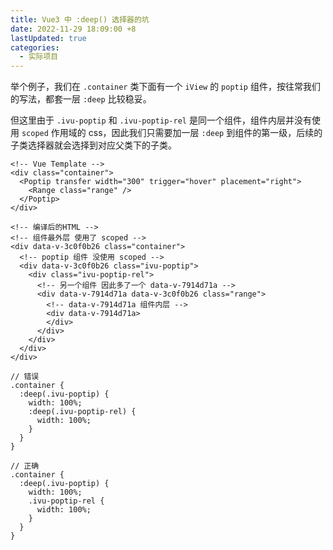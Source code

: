 ```yaml
---
title: Vue3 中 :deep() 选择器的坑
date: 2022-11-29 18:09:00 +8
lastUpdated: true
categories:
  - 实际项目
---
```


举个例子，我们在 `.container` 类下面有一个 `iView` 的 `poptip` 组件，按往常我们的写法，都套一层 `:deep` 比较稳妥。

但这里由于 `.ivu-poptip` 和 `.ivu-poptip-rel` 是同一个组件，组件内层并没有使用 `scoped` 作用域的 css，因此我们只需要加一层 `:deep` 到组件的第一级，后续的子类选择器就会选择到对应父类下的子类。

```vue
<!-- Vue Template -->
<div class="container">
  <Poptip transfer width="300" trigger="hover" placement="right">
    <Range class="range" />
  </Poptip>
</div>

<!-- 编译后的HTML -->
<!-- 组件最外层 使用了 scoped -->
<div data-v-3c0f0b26 class="container">
  <!-- poptip 组件 没使用 scoped -->
  <div data-v-3c0f0b26 class="ivu-poptip">
    <div class="ivu-poptip-rel">
      <!-- 另一个组件 因此多了一个 data-v-7914d71a -->
      <div data-v-7914d71a data-v-3c0f0b26 class="range">
        <!-- data-v-7914d71a 组件内层 -->
        <div data-v-7914d71a>
        </div>
      </div>
    </div>
  </div>
</div>
```

```less
// 错误
.container {
  :deep(.ivu-poptip) {
    width: 100%;
    :deep(.ivu-poptip-rel) {
      width: 100%;
    }
  }
}

// 正确
.container {
  :deep(.ivu-poptip) {
    width: 100%;
    .ivu-poptip-rel {
      width: 100%;
    }
  }
}
```
